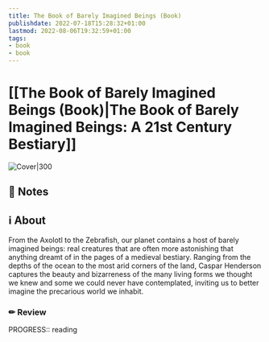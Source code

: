 ```yaml
---
title: The Book of Barely Imagined Beings (Book)
publishdate: 2022-07-18T15:28:32+01:00
lastmod: 2022-08-06T19:32:59+01:00
tags: 
- book
- book
---
```






# [[The Book of Barely Imagined Beings (Book)|The Book of Barely Imagined Beings: A 21st Century Bestiary]]



![Cover|300](https://i.gr-assets.com/images/S/compressed.photo.goodreads.com/books/1358299908l/13562662.jpg)



## 📝 Notes







## ℹ️ About



From the Axolotl to the Zebrafish, our planet contains a host of barely imagined beings: real creatures that are often more astonishing that anything dreamt of in the pages of a medieval bestiary. Ranging from the depths of the ocean to the most arid corners of the land, Caspar Henderson captures the beauty and bizarreness of the many living forms we thought we knew and some we could never have contemplated, inviting us to better imagine the precarious world we inhabit.



### ✏ Review



PROGRESS:: reading



